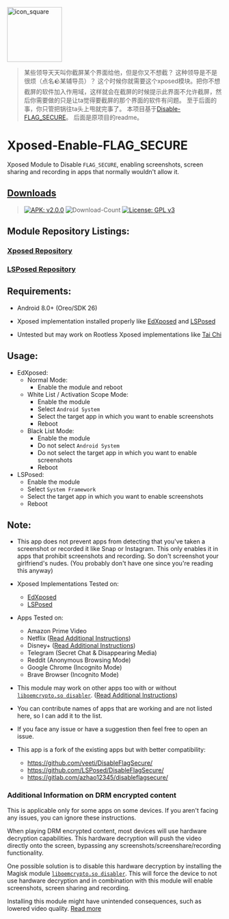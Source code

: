 <img width="128" height="128" src="https://i.imgur.com/MFgAUdY.png" alt="icon_square">

> 某些领导天天叫你截屏某个界面给他，但是你又不想截？
> 这种领导是不是很烦（点名🪨某辅导员）？
> 这个时候你就需要这个xposed模块。把你不想截屏的软件加入作用域，这样就会在截屏的时候提示此界面不允许截屏，然后你需要做的只是让ta觉得要截屏的那个界面的软件有问题。
> 至于后面的事，你只管把锅往ta头上甩就完事了。
> 本项目基于[Disable-FLAG_SECURE](https://github.com/VarunS2002/Xposed-Disable-FLAG_SECURE)。
> 后面是原项目的readme。

# Xposed-Enable-FLAG_SECURE

Xposed Module to Disable `FLAG_SECURE`, enabling screenshots, screen sharing and recording in apps that normally
wouldn't allow it.

## [Downloads](https://github.com/VarunS2002/Xposed-Disable-FLAG_SECURE/releases/)

> [![APK: v2.0.0](https://img.shields.io/badge/APK-v2.0.0-brightgreen)](https://github.com/VarunS2002/Xposed-Disable-FLAG_SECURE/releases/download/2.0.0/Xposed-Disable-FLAG_SECURE_2.0.0.apk)
![Download-Count](https://img.shields.io/github/downloads/VarunS2002/Xposed-Disable-FLAG_SECURE/total?color=blue)
[![License: GPL v3](https://img.shields.io/badge/License-GPLv3-blue.svg)](https://www.gnu.org/licenses/gpl-3.0)

## Module Repository Listings:

### [Xposed Repository](https://repo.xposed.info/module/com.varuns2002.disable_flag_secure)

### [LSPosed Repository](https://github.com/Xposed-Modules-Repo/com.varuns2002.disable_flag_secure)

## Requirements:

- Android 8.0+ (Oreo/SDK 26)

- Xposed implementation installed properly like [EdXposed](https://github.com/ElderDrivers/EdXposed/)
  and [LSPosed](https://github.com/LSPosed/LSPosed/)

- Untested but may work on Rootless Xposed implementations like [Tai Chi](https://github.com/taichi-framework/TaiChi/)

## Usage:

- EdXposed:
    - Normal Mode:
        - Enable the module and reboot
    - White List / Activation Scope Mode:
        - Enable the module
        - Select `Android System`
        - Select the target app in which you want to enable screenshots
        - Reboot
    - Black List Mode:
        - Enable the module
        - Do not select `Android System`
        - Do not select the target app in which you want to enable screenshots
        - Reboot
- LSPosed:
    - Enable the module
    - Select `System Framework`
    - Select the target app in which you want to enable screenshots
    - Reboot

## Note:

- This app does not prevent apps from detecting that you've taken a screenshot or recorded it like Snap or Instagram.
  This only enables it in apps that prohibit screenshots and recording. So don't screenshot your girlfriend's nudes.
  (You probably don't have one since you're reading this anyway)


- Xposed Implementations Tested on:
    - [EdXposed](https://github.com/ElderDrivers/EdXposed/)
    - [LSPosed](https://github.com/LSPosed/LSPosed/)


- Apps Tested on:
    - Amazon Prime Video
    - Netflix ([Read Additional Instructions](#additional-information-on-drm-encrypted-content))
    - Disney+ ([Read Additional Instructions](#additional-information-on-drm-encrypted-content))
    - Telegram (Secret Chat & Disappearing Media)
    - Reddit (Anonymous Browsing Mode)
    - Google Chrome (Incognito Mode)
    - Brave Browser (Incognito Mode)

- This module may work on other apps too with or
  without [`liboemcrypto.so disabler`](https://github.com/Magisk-Modules-Repo/liboemcryptodisabler).
  ([Read Additional Instructions](#additional-information-on-drm-encrypted-content))

- You can contribute names of apps that are working and are not listed here, so I can add it to the list.

- If you face any issue or have a suggestion then feel free to open an issue.

- This app is a fork of the existing apps but with better compatibility:
    - https://github.com/veeti/DisableFlagSecure/
    - https://github.com/LSPosed/DisableFlagSecure/
    - https://gitlab.com/azhao12345/disableflagsecure/

### Additional Information on DRM encrypted content

This is applicable only for some apps on some devices. If you aren't facing any issues, you can ignore these
instructions.

When playing DRM encrypted content, most devices will use hardware decryption capabilities. This hardware decryption
will push the video directly onto the screen, bypassing any screenshots/screenshare/recording functionality.

One possible solution is to disable this hardware decryption by installing the Magisk
module [`liboemcrypto.so disabler`](https://github.com/Magisk-Modules-Repo/liboemcryptodisabler). This will force the
device to not use hardware decryption and in combination with this module will enable screenshots, screen sharing and
recording.

Installing this module might have unintended consequences, such as lowered video quality.
[Read more](https://forum.xda-developers.com/t/magisk-module-liboemcrypto-disabler-for-drm-protected-content-netflix-my5-etc.3794393)
